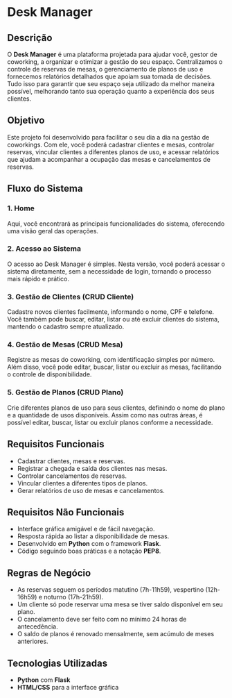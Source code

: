 
# Desk Manager

## Descrição
O **Desk Manager** é uma plataforma projetada para ajudar você, gestor de coworking, a organizar e otimizar a gestão do seu espaço. Centralizamos o controle de reservas de mesas, o gerenciamento de planos de uso e fornecemos relatórios detalhados que apoiam sua tomada de decisões. Tudo isso para garantir que seu espaço seja utilizado da melhor maneira possível, melhorando tanto sua operação quanto a experiência dos seus clientes.

## Objetivo
Este projeto foi desenvolvido para facilitar o seu dia a dia na gestão de coworkings. Com ele, você poderá cadastrar clientes e mesas, controlar reservas, vincular clientes a diferentes planos de uso, e acessar relatórios que ajudam a acompanhar a ocupação das mesas e cancelamentos de reservas.

## Fluxo do Sistema
### 1. Home
Aqui, você encontrará as principais funcionalidades do sistema, oferecendo uma visão geral das operações.

### 2. Acesso ao Sistema
O acesso ao Desk Manager é simples. Nesta versão, você poderá acessar o sistema diretamente, sem a necessidade de login, tornando o processo mais rápido e prático.

### 3. Gestão de Clientes (CRUD Cliente)
Cadastre novos clientes facilmente, informando o nome, CPF e telefone. Você também pode buscar, editar, listar ou até excluir clientes do sistema, mantendo o cadastro sempre atualizado.

### 4. Gestão de Mesas (CRUD Mesa)
Registre as mesas do coworking, com identificação simples por número. Além disso, você pode editar, buscar, listar ou excluir as mesas, facilitando o controle de disponibilidade.

### 5. Gestão de Planos (CRUD Plano)
Crie diferentes planos de uso para seus clientes, definindo o nome do plano e a quantidade de usos disponíveis. Assim como nas outras áreas, é possível editar, buscar, listar ou excluir planos conforme a necessidade.

## Requisitos Funcionais
- Cadastrar clientes, mesas e reservas.
- Registrar a chegada e saída dos clientes nas mesas.
- Controlar cancelamentos de reservas.
- Vincular clientes a diferentes tipos de planos.
- Gerar relatórios de uso de mesas e cancelamentos.

## Requisitos Não Funcionais
- Interface gráfica amigável e de fácil navegação.
- Resposta rápida ao listar a disponibilidade de mesas.
- Desenvolvido em **Python** com o framework **Flask**.
- Código seguindo boas práticas e a notação **PEP8**.

## Regras de Negócio
- As reservas seguem os períodos matutino (7h-11h59), vespertino (12h-16h59) e noturno (17h-21h59).
- Um cliente só pode reservar uma mesa se tiver saldo disponível em seu plano.
- O cancelamento deve ser feito com no mínimo 24 horas de antecedência.
- O saldo de planos é renovado mensalmente, sem acúmulo de meses anteriores.

## Tecnologias Utilizadas
- **Python** com **Flask**
- **HTML/CSS** para a interface gráfica
